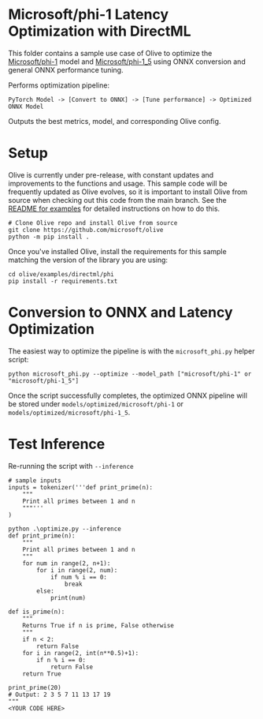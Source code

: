 # Microsoft/phi-1 Latency Optimization with DirectML
This folder contains a sample use case of Olive to optimize the [Microsoft/phi-1](https://huggingface.co/microsoft/phi-1) model and [Microsoft/phi-1_5](https://huggingface.co/microsoft/phi-1_5) using ONNX conversion and general ONNX performance tuning.

Performs optimization pipeline:

    PyTorch Model -> [Convert to ONNX] -> [Tune performance] -> Optimized ONNX Model

Outputs the best metrics, model, and corresponding Olive config.

# Setup

Olive is currently under pre-release, with constant updates and improvements to the functions and usage. This sample code will be frequently updated as Olive evolves, so it is important to install Olive from source when checking out this code from the main branch. See the [README for examples](https://github.com/microsoft/Olive/blob/main/examples/README.md#important) for detailed instructions on how to do this.

```
# Clone Olive repo and install Olive from source
git clone https://github.com/microsoft/olive
python -m pip install .
```

Once you've installed Olive, install the requirements for this sample matching the version of the library you are using:
```
cd olive/examples/directml/phi
pip install -r requirements.txt
```

# Conversion to ONNX and Latency Optimization

The easiest way to optimize the pipeline is with the `microsoft_phi.py` helper script:

```
python microsoft_phi.py --optimize --model_path ["microsoft/phi-1" or "microsoft/phi-1_5"]
```

Once the script successfully completes, the optimized ONNX pipeline will be stored under `models/optimized/microsoft/phi-1` or `models/optimized/microsoft/phi-1_5`.

# Test Inference
Re-running the script with `--inference`
```
# sample inputs
inputs = tokenizer('''def print_prime(n):
    """
    Print all primes between 1 and n
    """'''
)
```

```
python .\optimize.py --inference
def print_prime(n):
    """
    Print all primes between 1 and n
    """
    for num in range(2, n+1):
        for i in range(2, num):
            if num % i == 0:
                break
        else:
            print(num)

def is_prime(n):
    """
    Returns True if n is prime, False otherwise
    """
    if n < 2:
        return False
    for i in range(2, int(n**0.5)+1):
        if n % i == 0:
            return False
    return True

print_prime(20)
# Output: 2 3 5 7 11 13 17 19
"""
<YOUR CODE HERE>
```
